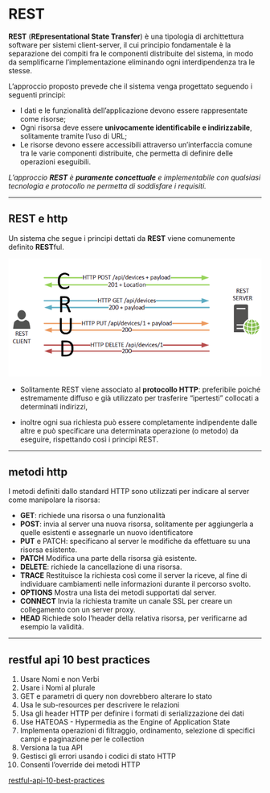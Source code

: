 # **REST**

**REST** (**REpresentational State Transfer**) è una tipologia di archittettura software per sistemi client-server, il cui principio fondamentale è la separazione dei compiti fra le componenti distribuite del sistema, in modo da semplificarne l’implementazione eliminando ogni interdipendenza tra le stesse.

L’approccio proposto prevede che il sistema venga progettato seguendo i seguenti principi:

* I dati e le funzionalità dell’applicazione devono essere rappresentate come risorse;
* Ogni risorsa deve essere **univocamente identificabile e indirizzabile**, solitamente tramite l’uso di URL;
* Le risorse devono essere accessibili attraverso un’interfaccia comune tra le varie componenti distribuite, che permetta di definire delle operazioni eseguibili.

*L’approccio **REST** è **puramente concettuale** e implementabile con qualsiasi tecnologia e protocollo ne permetta di soddisfare i requisiti.*

---

## REST e http

Un sistema che segue i principi dettati da **REST** viene comunemente definito **REST**ful.

![REST](https://raw.githubusercontent.com/maboglia/Fondamenti/master/img/REST.png)

* Solitamente REST viene associato al **protocollo HTTP**: preferibile poiché estremamente diffuso e già utilizzato per trasferire “ipertesti” collocati a determinati indirizzi,

* inoltre ogni sua richiesta può essere completamente indipendente dalle altre e può specificare una determinata operazione (o metodo) da eseguire, rispettando così i principi REST.

---

## metodi http

I metodi definiti dallo standard HTTP sono utilizzati per indicare al server come manipolare la risorsa:

* **GET**: richiede una risorsa o una funzionalità
* **POST**: invia al server una nuova risorsa, solitamente per aggiungerla a quelle esistenti e assegnarle un nuovo identificatore
* **PUT** e PATCH: specificano al server le modifiche da effettuare su una risorsa esistente.
* **PATCH** Modifica una parte della risorsa già esistente. 
* **DELETE**: richiede la cancellazione di una risorsa.
* **TRACE** Restituisce la richiesta così come il server la riceve, al fine di individuare cambiamenti nelle informazioni durante il percorso svolto.
* **OPTIONS** Mostra una lista dei metodi supportati dal server. 
* **CONNECT** Invia la richiesta tramite un canale SSL per creare un collegamento con un server proxy. 
* **HEAD** Richiede solo l’header della relativa risorsa, per verificarne ad esempio la validità. 

---

## restful api 10 best practices

1. Usare Nomi e non Verbi
2. Usare i Nomi al plurale
3. GET e parametri di query non dovrebbero alterare lo stato
4. Usa le sub-resources per descrivere le relazioni
5. Usa gli header HTTP per definire i formati di serializzazione dei dati
6. Use HATEOAS - Hypermedia as the Engine of Application State
7. Implementa operazioni di filtraggio, ordinamento, selezione di specifici campi e paginazione per le collection
8. Versiona la tua API
9. Gestisci gli errori usando i codici di stato HTTP
10. Consenti l’override dei metodi HTTP

[restful-api-10-best-practices](http://losviluppatore.it/restful-api-10-best-practices/)
